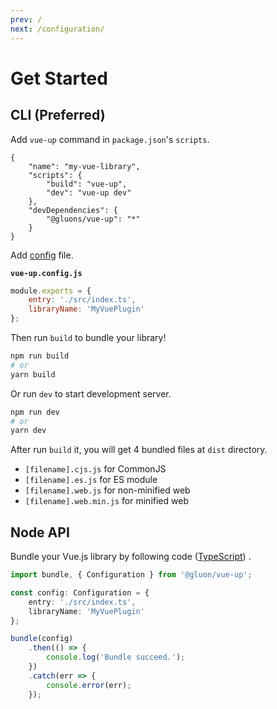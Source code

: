 ```yaml
---
prev: /
next: /configuration/
---
```


# Get Started

## CLI (Preferred)

Add `vue-up` command in `package.json`'s `scripts`.

```json{4-5}
{
	"name": "my-vue-library",
	"scripts": {
		"build": "vue-up",
		"dev": "vue-up dev"
	},
	"devDependencies": {
		"@gluons/vue-up": "*"
	}
}
```

Add [config](/configuration/) file.

**`vue-up.config.js`**

```js
module.exports = {
	entry: './src/index.ts',
	libraryName: 'MyVuePlugin'
};
```

Then run `build` to bundle your library!

```bash
npm run build
# or
yarn build
```

Or run `dev` to start development server.

```bash
npm run dev
# or
yarn dev
```

After run `build` it, you will get 4 bundled files at `dist` directory.
- `[filename].cjs.js` for CommonJS
- `[filename].es.js` for ES module
- `[filename].web.js` for non-minified web
- `[filename].web.min.js` for minified web

## Node API

Bundle your Vue.js library by following code ([TypeScript](https://www.typescriptlang.org/)) .

```ts
import bundle, { Configuration } from '@gluon/vue-up';

const config: Configuration = {
	entry: './src/index.ts',
	libraryName: 'MyVuePlugin'
};

bundle(config)
	.then(() => {
		console.log('Bundle succeed.');
	})
	.catch(err => {
		console.error(err);
	});
```
